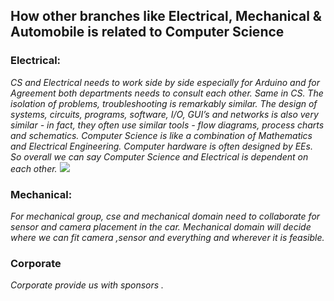 ## How other branches like Electrical, Mechanical & Automobile is related to Computer Science
### Electrical:
*CS and Electrical needs to work side by side especially for Arduino and for Agreement both departments needs to consult each other. Same in CS. The isolation of problems, troubleshooting is remarkably similar. The design of systems, circuits, programs, software, I/O, GUI’s and networks is also very similar - in fact, they often use similar tools - flow diagrams, process charts and schematics. Computer Science is like a combination of Mathematics and Electrical Engineering. Computer hardware is often designed by EEs. So overall we can say Computer Science and Electrical is dependent on each other.*
![](https://www.google.com/imgres?imgurl=https%3A%2F%2Fmiro.medium.com%2Fmax%2F1024%2F0*6XnccoRFvqi4GkXu.jpeg&imgrefurl=https%3A%2F%2Ftowardsdatascience.com%2Fdoes-deep-learning-really-require-big-data-no-13890b014ded&tbnid=lmBCfaZWNkVFDM&vet=12ahUKEwj6w7X2_6DvAhVFOysKHdnZAT0QMygAegUIARC-AQ..i&docid=gE-VJZAU79VrqM&w=1024&h=724&q=deep%20learning%20image&client=safari&ved=2ahUKEwj6w7X2_6DvAhVFOysKHdnZAT0QMygAegUIARC-AQ)

### Mechanical:
*For mechanical group, cse and mechanical domain need to collaborate for sensor and camera placement in the car.  Mechanical domain will decide where we can fit camera ,sensor and everything and wherever it is feasible.*
### Corporate
*Corporate provide us with sponsors .*
